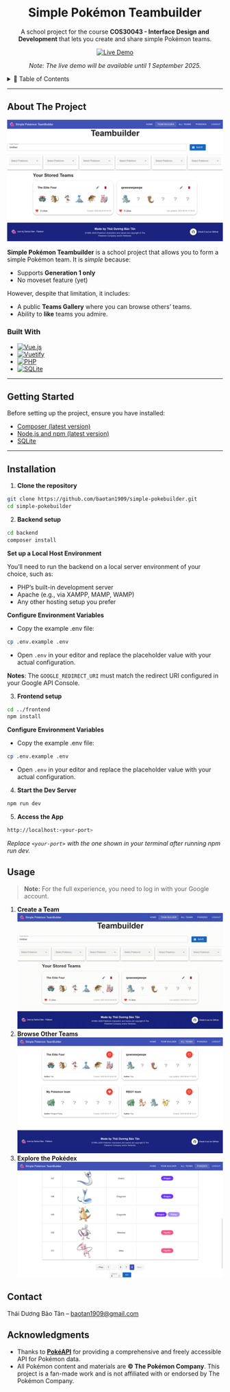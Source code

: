 
<h1 align="center">Simple Pokémon Teambuilder</h1>
<p align="center">
  A school project for the course <strong>COS30043 - Interface Design and Development</strong> that lets you create and share simple Pokémon teams.
</p>
<p align="center">
  <a href="http://ec2-13-55-35-161.ap-southeast-2.compute.amazonaws.com">
    <img src="https://img.shields.io/badge/Live%20Demo-Visit%20Now-blue?style=for-the-badge" alt="Live Demo">
  </a>
</p>
<p align="center">
  <em>Note: The live demo will be available until 1 September 2025.</em>
</p>

<details>
  <summary>📑 Table of Contents</summary>

- [About The Project](#about-the-project)
- [Getting Started](#getting-started)
- [Installation](#installation)
- [Usage](#usage)
- [Contact](#contact)
- [Acknowledgments](#acknowledgments)

</details>

---

## About The Project

![Teambuilder Screenshot](assets/teambuilderScreenshot.png)

**Simple Pokémon Teambuilder** is a school project that allows you to form a simple Pokémon team. It is *simple* because:
- Supports **Generation 1 only**
- No moveset feature (yet)

However, despite that limitation, it includes:
- A public **Teams Gallery** where you can browse others’ teams.
- Ability to **like** teams you admire.
### Built With
- [![Vue.js](https://camo.githubusercontent.com/7ee502068c9b87eb84df40ef974addabb7ad25ff9d53c19ee793555ecd7ea509/68747470733a2f2f696d672e736869656c64732e696f2f62616467652f5675652e6a732d3335343935453f7374796c653d666f722d7468652d6261646765266c6f676f3d767565646f746a73266c6f676f436f6c6f723d344643303844)](https://vuejs.org/)
- [![Vuetify](https://img.shields.io/badge/Vuetify-1867C0?style=for-the-badge&logo=vuetify&logoColor=AEDDFF)](https://vuetifyjs.com/)
- [![PHP](https://img.shields.io/badge/PHP-777BB4?style=for-the-badge&logo=php&logoColor=white)](https://www.php.net/)
- [![SQLite](https://img.shields.io/badge/SQLite-07405E?style=for-the-badge&logo=sqlite&logoColor=white)](https://www.sqlite.org/)
---

## Getting Started

Before setting up the project, ensure you have installed:
- [Composer (latest version)](https://getcomposer.org/)
- [Node.js and npm (latest version)](https://nodejs.org/)
- [SQLite](https://www.sqlite.org/download.html)
---

## Installation

1. **Clone the repository**
```bash
git clone https://github.com/baotan1909/simple-pokebuilder.git
cd simple-pokebuilder
```
2. **Backend setup**
```bash
cd backend
composer install
```
**Set up a Local Host Environment**

You’ll need to run the backend on a local server environment of your choice, such as:
- PHP’s built-in development server
- Apache (e.g., via XAMPP, MAMP, WAMP)
- Any other hosting setup you prefer

**Configure Environment Variables**

- Copy the example .env file:
``` bash
cp .env.example .env
```
- Open `.env` in your editor and replace the placeholder value with your actual configuration.

**Notes**: The `GOOGLE_REDIRECT_URI` must match the redirect URI configured in your Google API Console.

3. **Frontend setup**
``` bash
cd ../frontend
npm install
```
**Configure Environment Variables**

- Copy the example .env file:
```bash
cp .env.example .env
````
- Open `.env` in your editor and replace the placeholder value with your actual configuration.

4. **Start the Dev Server**
```bash
npm run dev
```
5. **Access the App**
```bash
http://localhost:<your-port>
```
*Replace `<your-port>` with the one shown in your terminal after running npm run dev.*

## Usage
> **Note:** For the full experience, you need to log in with your Google account.
1. **Create a Team**  
![Create a Team GIF](assets/createTeam.gif)
2. **Browse Other Teams**  
![Browse Other Teams Screenshot](assets/teamsGallery.png)
3. **Explore the Pokédex**  
![Explore the Pokédex Screenshot](assets/pokedex.png)
## Contact
Thái Dương Bảo Tân – baotan1909@gmail.com
## Acknowledgments
- Thanks to [**PokéAPI**](https://pokeapi.co/) for providing a comprehensive and freely accessible API for Pokémon data.  
- All Pokémon content and materials are **&copy; The Pokémon Company**. This project is a fan-made work and is not affiliated with or endorsed by The Pokémon Company.
